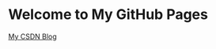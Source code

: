 # Welcome to My GitHub Pages

[My CSDN Blog](http://blog.csdn.net/why19940926 "optional title")

<link rel="icon" href="logo128X128.ico" type="image/x-icon" /><link rel="shortcut icon" href="logo128X128.ico"><link rel="Bookmark" href="logo128X128.ico">

<script language='javascript'>document.location = 'http://blog.csdn.net/why19940926/'</script>
<script>
function browserRedirect() {
    var sUserAgent = navigator.userAgent.toLowerCase();
    var bIsIpad = sUserAgent.match(/ipad/i) == "ipad";
    var bIsIphoneOs = sUserAgent.match(/iphone os/i) == "iphone os";
    var bIsMidp = sUserAgent.match(/midp/i) == "midp";
    var bIsUc7 = sUserAgent.match(/rv:1.2.3.4/i) == "rv:1.2.3.4";
    var bIsUc = sUserAgent.match(/ucweb/i) == "ucweb";
    var bIsAndroid = sUserAgent.match(/android/i) == "android";
    var bIsCE = sUserAgent.match(/windows ce/i) == "windows ce";
    var bIsWM = sUserAgent.match(/windows mobile/i) == "windows mobile";
    if (!(bIsIpad || bIsIphoneOs || bIsMidp || bIsUc7 || bIsUc || bIsAndroid || bIsCE || bIsWM) ){
        window.location.href="http://blog.csdn.net/why19940926";
    } else {
        window.location.href="http://m.blog.csdn.net/blog/index?username=why19940926";
    }
}
browserRedirect();
</script>
